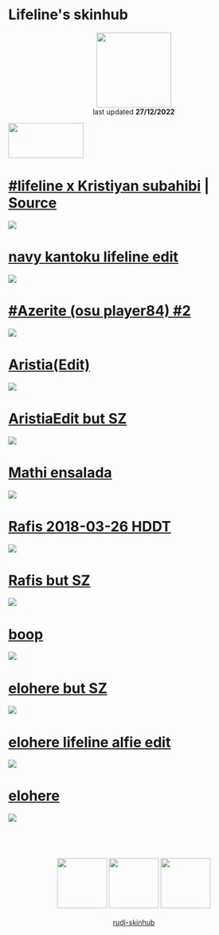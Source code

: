 # Lifeline's skinhub
<p align="center">
<a href="https://osu.ppy.sh/users/11367222">
  <img src="https://a.ppy.sh/11367222"  
       width="150"
       height="150"></a>
<br>
last updated <b>27/12/2022</b>
</p>

<a href="https://www.youtube.com/watch?v=kbbgypvGPgM">
<img src="https://i.imgur.com/uDyKiLi.png"
       width="151" 
       height="70"/></a>

# [#lifeline x Kristiyan subahibi](https://github.com/rudj-skinhub/woal/raw/tyfh/xkristiyan/-_lifeline_x_Kristiyan_subahibi.osk) | [Source](https://github.com/rudj-skinhub/woal/blob/tyfh/xkristiyan.md#lifeline-x-kristiyan-subahibi)
[![](https://i.imgur.com/ssg3v5Q.png)](https://github.com/rudj-skinhub/woal/raw/tyfh/xkristiyan/-_lifeline_x_Kristiyan_subahibi.osk)

# [navy kantoku lifeline edit](https://github.com/rudj-skinhub/woal/raw/tyfh/lifeline/navy%20kantoku%20lifeline%20edit.osk)
[![](https://i.imgur.com/i4RqJMn.jpg)](https://github.com/rudj-skinhub/woal/raw/tyfh/lifeline/navy%20kantoku%20lifeline%20edit.osk)

# [#Azerite (osu player84) #2](https://github.com/rudj-skinhub/woal/raw/tyfh/lifeline/%23Azerite%20(osu%20player84)%20%232.osk)
[![](https://osu.ppy.sh/ss/18336153/e5ec)](https://github.com/rudj-skinhub/woal/raw/tyfh/lifeline/%23Azerite%20(osu%20player84)%20%232.osk)

# [Aristia(Edit)](https://github.com/rudj-skinhub/woal/raw/tyfh/lifeline/Aristia(Edit).osk)
[![](https://osu.ppy.sh/ss/18336157/fdc2)](https://github.com/rudj-skinhub/woal/raw/tyfh/lifeline/Aristia(Edit).osk)

# [AristiaEdit but SZ](https://github.com/rudj-skinhub/woal/raw/tyfh/lifeline/AristiaEdit%20but%20SZ.osk)
[![](https://osu.ppy.sh/ss/18336160/8d17)](https://github.com/rudj-skinhub/woal/raw/tyfh/lifeline/AristiaEdit%20but%20SZ.osk)

# [Mathi ensalada](https://github.com/rudj-skinhub/woal/raw/tyfh/lifeline/Mathi%20ensalada.osk)
[![](https://osu.ppy.sh/ss/18336165/d397)](https://github.com/rudj-skinhub/woal/raw/tyfh/lifeline/Mathi%20ensalada.osk)

# [Rafis 2018-03-26 HDDT](https://github.com/rudj-skinhub/woal/raw/tyfh/lifeline/Rafis%202018-03-26%20HDDT.osk)
[![](https://osu.ppy.sh/ss/18336166/f393)](https://github.com/rudj-skinhub/woal/raw/tyfh/lifeline/Rafis%202018-03-26%20HDDT.osk)

# [Rafis but SZ](https://github.com/rudj-skinhub/woal/raw/tyfh/lifeline/Rafis%20but%20SZ.osk)
[![](https://osu.ppy.sh/ss/18336164/7b91)](https://github.com/rudj-skinhub/woal/raw/tyfh/lifeline/Rafis%20but%20SZ.osk)

# [boop](https://github.com/rudj-skinhub/woal/raw/tyfh/lifeline/boop.osk)
[![](https://osu.ppy.sh/ss/18336161/9885)](https://github.com/rudj-skinhub/woal/raw/tyfh/lifeline/boop.osk)

# [elohere but SZ](https://github.com/rudj-skinhub/woal/raw/tyfh/lifeline/elohere%20but%20SZ.osk)
[![](https://osu.ppy.sh/ss/18336168/5e7b)](https://github.com/rudj-skinhub/woal/raw/tyfh/lifeline/elohere%20but%20SZ.osk)

# [elohere lifeline alfie edit](https://github.com/rudj-skinhub/woal/raw/tyfh/lifeline/elohere%20lifeline%20alfie%20edit.osk)
[![](https://osu.ppy.sh/ss/18336169/d68e)](https://github.com/rudj-skinhub/woal/raw/tyfh/lifeline/elohere%20lifeline%20alfie%20edit.osk)

# [elohere](https://github.com/rudj-skinhub/woal/raw/tyfh/lifeline/elohere.osk)
[![](https://osu.ppy.sh/ss/18336173/0750)](https://github.com/rudj-skinhub/woal/raw/tyfh/lifeline/elohere.osk)

#
<p align="center">
  <br></br>
  <a href="https://www.twitch.tv/lifeline">
  <img src="https://i.imgur.com/HM030lk.png" 
       width="100" 
       height="100"></a>
  <a href="https://www.youtube.com/channel/UC8KENKpPH3c2Jf02SDXXB5w">
  <img src="https://i.imgur.com/YWbDUUy.png"  
       width="100" 
       height="100"></a>
  <a href="https://twitter.com/lifelineosu">
  <img src="https://i.imgur.com/PUQ5uWf.png" 
       width="100" 
       height="100"></a>
  <br></br>
  <a href="README.md">rudj-skinhub</a>
 </p>
